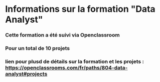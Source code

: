 # Informations sur la formation "Data Analyst"

### Cette formation a été suivi via Openclassroom

### Pour un total de 10 projets

### lien pour plusd de détails sur la formation et les projets : https://openclassrooms.com/fr/paths/804-data-analyst#projects
